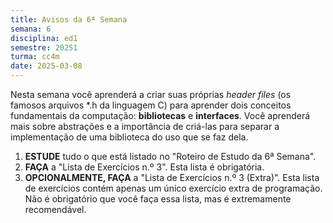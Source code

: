 ```yaml
---
title: Avisos da 6ª Semana
semana: 6
disciplina: ed1
semestre: 20251
turma: cc4m
date: 2025-03-08
---
```


Nesta semana você aprenderá a criar suas próprias *header files* (os famosos
arquivos *.h da linguagem C) para aprender dois conceitos fundamentais da
computação: **bibliotecas** e **interfaces**. Você aprenderá mais sobre
abstrações e a importância de criá-las para separar a implementação de uma
biblioteca do uso que se faz dela.

1. **ESTUDE** tudo o que está listado no "Roteiro de Estudo da 6ª Semana".
1. **FAÇA** a "Lista de Exercícios n.º 3". Esta lista é obrigatória.
1. **OPCIONALMENTE, FAÇA** a "Lista de Exercícios n.º 3 (Extra)". Esta lista de
   exercícios contém apenas um único exercício extra de programação. Não é
   obrigatório que você faça essa lista, mas é extremamente recomendável.
